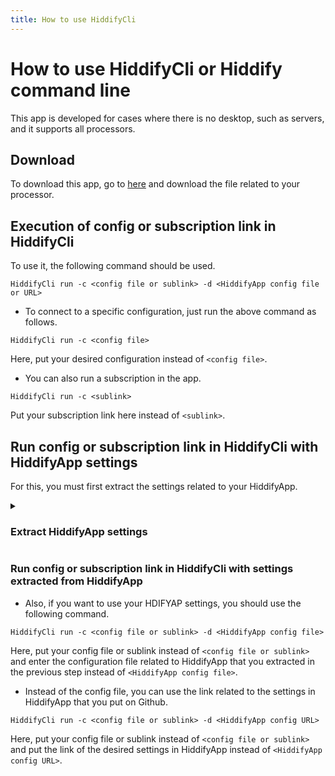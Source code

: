 ```yaml
---
title: How to use HiddifyCli
---
```


# How to use HiddifyCli or Hiddify command line
This app is developed for cases where there is no desktop, such as servers, and it supports all processors.

## Download
To download this app, go to [here](https://github.com/hiddify/hiddify-core/releases) and download the file related to your processor.

## Execution of config or subscription link in HiddifyCli

To use it, the following command should be used.
<div dir="ltr" markdown="1">
  
```
HiddifyCli run -c <config file or sublink> -d <HiddifyApp config file or URL>
```
</div>

- To connect to a specific configuration, just run the above command as follows.
<div dir="ltr" markdown="1">

```
HiddifyCli run -c <config file>
```
</div>

Here, put your desired configuration instead of `<config file>`.

- You can also run a subscription in the app.
<div dir="ltr" markdown="1">
  
```
HiddifyCli run -c <sublink>
```
</div>

Put your subscription link here instead of `<sublink>`.

## Run config or subscription link in HiddifyCli with HiddifyApp settings
For this, you must first extract the settings related to your HiddifyApp.
<details markdown="1"><summary><h3>Extract HiddifyApp settings</h3></summary>

  - To do this, open HiddifyApp and enter `Config Options` and click the three-dot menu.

<div align=center>

<img alt="config-options" src="https://github.com/hiddify/hiddify.com/assets/125398461/36986f9b-cf00-4aef-a11e-c0461a48d3a8" />

</div>


- Now click the `Export Settings to Clipboard` option to save the settings to the clipboard.
<div align=center>
  
<img alt="export configs" src="https://github.com/hiddify/hiddify.com/assets/125398461/a76e3ed9-cd3d-4746-a5f1-8c8a379856c5" />

</div>


- Now you can save these settings in a file with `json` extension.
  
- You can also put these settings in Github and use its link as `URL`.



</details>

### Run config or subscription link in HiddifyCli with settings extracted from HiddifyApp
- Also, if you want to use your HDIFYAP settings, you should use the following command.
<div dir="ltr" markdown="1">
  
```
HiddifyCli run -c <config file or sublink> -d <HiddifyApp config file>
```
</div>

Here, put your config file or sublink instead of `<config file or sublink>` and enter the configuration file related to HiddifyApp that you extracted in the previous step instead of `<HiddifyApp config file>`.

- Instead of the config file, you can use the link related to the settings in HiddifyApp that you put on Github.
<div dir="ltr" markdown="1">
  
```
HiddifyCli run -c <config file or sublink> -d <HiddifyApp config URL>
```
</div>

Here, put your config file or sublink instead of `<config file or sublink>` and put the link of the desired settings in HiddifyApp instead of `<HiddifyApp config URL>`.
